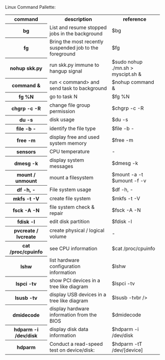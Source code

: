 Linux Command Pallette:

<table style="width:100%" >

<tr>
<th>command</th>
<th>description <br /></th>
<th>reference <br /></th>
</tr>

<tr>
<th>bg</th>
<td>List and resume stopped jobs in the background <br /></td>
<td>$bg <br /></td>
</tr>

<tr>
<th>fg</th>
<td>Bring the most recently suspended job to the foreground <br /></td>
<td>$fg<br /></td>
</tr>

<tr>
<th>nohup skk.py</th>
<td>run skk.py immune to hangup signal <br /></td>
<td>$sudo nohup ./mn.sh > myscipt.sh & <br /></td>
</tr>

<tr>
<th>command &</th>
<td>run < command> and send task to background <br /></td>
<td>$nohup command &<br /></td>
</tr>

<tr>
<th>fg %N</th>
<td>go to task N <br /></td>
<td>$fg %N<br /></td>
</tr>

<tr>
<th>chgrp -c -R</th>
<td>change file group permission <br /></td>
<td>$chgrp -c -R<br /></td>
</tr>

<tr>
<th>du -s</th>
<td>disk usage <br /></td>
<td>$du -s<br /></td>
</tr>

<tr>
<th>file -b -</th>
<td>identify the file type<br /></td>
<td>$file -b -<br /></td>
</tr>

<tr>
<th>free -m</th>
<td>display free and used system memory<br /></td>
<td>$free -m<br /></td>
</tr>

<tr>
<th>sensors</th>
<td>CPU temperature <br /></td>
<td>-<br /></td>
</tr>

<tr>
<th>dmesg -k</th>
<td>display system messages<br /></td>
<td>$dmesg -k<br /></td>
</tr>

<tr>
<th>mount / unmount</th>
<td>mount a filesystem<br /></td>
<td>$mount -a -t<br />
$umount -f -v<br /></td>
</tr>

<tr>
<th>df -h, -</th>
<td>File system usage<br /></td>
<td>$df -h, -<br /></td>
</tr>

<tr>
<th>mkfs -t -V</th>
<td>create file system<br /></td>
<td>$mkfs -t -V<br /></td>
</tr>

<tr>
<th>fsck -A -N</th>
<td>file system check & repair<br /></td>
<td>$fsck -A -N<br /></td>
</tr>

<tr>
<th>fdisk -l</th>
<td>edit disk partition<br /></td>
<td>$fdisk -l<br /></td>
</tr>

<tr>
<th>pvcreate / lvcreate</th>
<td>create physical / logical volume<br /></td>
<td>-<br /></td>
</tr>

<tr>
<th>cat /proc/cpuinfo</th>
<td>see CPU information<br /></td>
<td>$cat /proc/cpuinfo<br /></td>
</tr>

<tr>
<th>lshw</th>
<td>list hardware configuration information<br /></td>
<td>$lshw<br /></td>
</tr>

<tr>
<th>lspci -tv</th>
<td>show PCI devices in a tree like diagram<br /></td>
<td>$lspci -tv<br /></td>
</tr>

<tr>
<th>lsusb -tv</th>
<td>display USB devices in a tree like diagram<br /></td>
<td>$lsusb -tvbr /></td>
</tr>

<tr>
<th>dmidecode</th>
<td>display hardware information from the BIOS<br /></td>
<td>$dmidecode<br /></td>
</tr>

<tr>
<th>hdparm -i /dev/disk</th>
<td>display disk data information<br /></td>
<td>$hdparm -i /dev/disk<br /></td>
</tr>

<tr>
<th>hdparm </th>
<td>Conduct a read-speed test on device/disk:<br /></td>
<td>$hdparm -tT /dev/[device]<br /></td>
</tr>


</table>